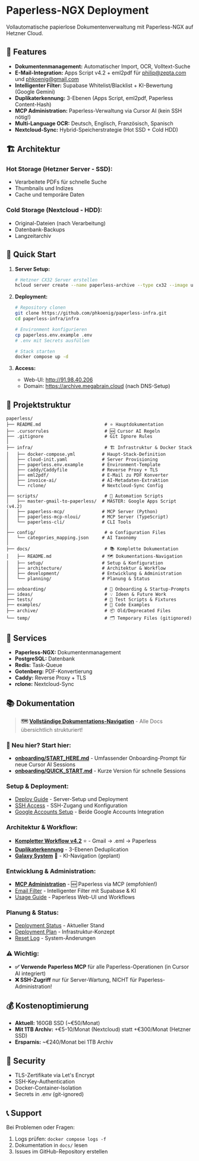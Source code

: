 # Paperless-NGX Deployment

Vollautomatische papierlose Dokumentenverwaltung mit Paperless-NGX auf Hetzner Cloud.

## 🎯 Features

- **Dokumentenmanagement:** Automatischer Import, OCR, Volltext-Suche
- **E-Mail-Integration:** Apps Script v4.2 + eml2pdf für philip@zepta.com und phkoenig@gmail.com
- **Intelligenter Filter:** Supabase Whitelist/Blacklist + KI-Bewertung (Google Gemini)
- **Duplikaterkennung:** 3-Ebenen (Apps Script, eml2pdf, Paperless Content-Hash)
- **MCP Administration:** Paperless-Verwaltung via Cursor AI (kein SSH nötig!)
- **Multi-Language OCR:** Deutsch, Englisch, Französisch, Spanisch
- **Nextcloud-Sync:** Hybrid-Speicherstrategie (Hot SSD + Cold HDD)

## 🏗️ Architektur

### Hot Storage (Hetzner Server - SSD):
- Verarbeitete PDFs für schnelle Suche
- Thumbnails und Indizes
- Cache und temporäre Daten

### Cold Storage (Nextcloud - HDD):
- Original-Dateien (nach Verarbeitung)
- Datenbank-Backups
- Langzeitarchiv

## 🚀 Quick Start

1. **Server Setup:**
   ```bash
   # Hetzner CX32 Server erstellen
   hcloud server create --name paperless-archive --type cx32 --image ubuntu-24.04 --location fsn1 --ssh-key id_ed25519
   ```

2. **Deployment:**
   ```bash
   # Repository clonen
   git clone https://github.com/phkoenig/paperless-infra.git
   cd paperless-infra/infra
   
   # Environment konfigurieren
   cp paperless.env.example .env
   # .env mit Secrets ausfüllen
   
   # Stack starten
   docker compose up -d
   ```

3. **Access:**
   - Web-UI: http://91.98.40.206
   - Domain: https://archive.megabrain.cloud (nach DNS-Setup)

## 📁 Projektstruktur

```
paperless/
├── README.md                        # ⭐ Hauptdokumentation
├── .cursorrules                     # 🆕 Cursor AI Regeln
├── .gitignore                       # Git Ignore Rules
│
├── infra/                           # 🏗️ Infrastruktur & Docker Stack
│   ├── docker-compose.yml          # Haupt-Stack-Definition
│   ├── cloud-init.yaml             # Server Provisioning
│   ├── paperless.env.example       # Environment-Template
│   ├── caddy/Caddyfile             # Reverse Proxy + TLS
│   ├── eml2pdf/                    # E-Mail zu PDF Konverter
│   ├── invoice-ai/                 # AI-Metadaten-Extraktion
│   └── rclone/                     # Nextcloud-Sync Config
│
├── scripts/                         # 🔧 Automation Scripts
│   ├── master-gmail-to-paperless/  # MASTER: Google Apps Script (v4.2)
│   ├── paperless-mcp/              # MCP Server (Python)
│   ├── paperless-mcp-nloui/        # MCP Server (TypeScript)
│   └── paperless-cli/              # CLI Tools
│
├── config/                          # ⚙️ Configuration Files
│   └── categories_mapping.json     # AI Taxonomy
│
├── docs/                            # 📚 Komplette Dokumentation
│   ├── README.md                   # 🗺️ Dokumentations-Navigation
│   ├── setup/                      # Setup & Konfiguration
│   ├── architecture/               # Architektur & Workflow
│   ├── development/                # Entwicklung & Administration
│   └── planning/                   # Planung & Status
│
├── onboarding/                      # 🚀 Onboarding & Startup-Prompts
├── ideas/                           # 💡 Ideen & Future Work
├── tests/                           # 🧪 Test Scripts & Fixtures
├── examples/                        # 📝 Code Examples
├── archive/                         # 📦 Old/Deprecated Files
└── temp/                            # 🗂️ Temporary Files (gitignored)
```

## 🔧 Services

- **Paperless-NGX:** Dokumentenmanagement
- **PostgreSQL:** Datenbank
- **Redis:** Task-Queue
- **Gotenberg:** PDF-Konvertierung
- **Caddy:** Reverse Proxy + TLS
- **rclone:** Nextcloud-Sync

## 📚 Dokumentation

> **🗺️ [Vollständige Dokumentations-Navigation](docs/README.md)** - Alle Docs übersichtlich strukturiert!

### **🚀 Neu hier? Start hier:**
- **[onboarding/START_HERE.md](onboarding/START_HERE.md)** - Umfassender Onboarding-Prompt für neue Cursor AI Sessions
- **[onboarding/QUICK_START.md](onboarding/QUICK_START.md)** - Kurze Version für schnelle Sessions

### **Setup & Deployment:**
- [Deploy Guide](docs/setup/README_Deploy.md) - Server-Setup und Deployment
- [SSH Access](docs/setup/SSH_ACCESS.md) - SSH-Zugang und Konfiguration
- [Google Accounts Setup](docs/setup/GOOGLE_ACCOUNTS_SETUP.md) - Beide Google Accounts Integration

### **Architektur & Workflow:**
- **[Kompletter Workflow v4.2](docs/architecture/README_Complete_Workflow.md)** ⭐ - Gmail → .eml → Paperless
- **[Duplikaterkennung](docs/architecture/README_Deduplication.md)** - 3-Ebenen Deduplication
- **[Galaxy System](docs/architecture/README_GALAXY_SYSTEM_KI_NAVIGATION.md)** 🚧 - KI-Navigation (geplant)

### **Entwicklung & Administration:**
- **[MCP Administration](docs/development/README_MCP_Administration.md)** - 🆕 Paperless via MCP (empfohlen!)
- [Email Filter](docs/development/README_Email_Filter.md) - Intelligenter Filter mit Supabase & KI
- [Usage Guide](docs/development/README_Usage.md) - Paperless Web-UI und Workflows

### **Planung & Status:**
- [Deployment Status](docs/planning/DEPLOYMENT_STATUS.md) - Aktueller Stand
- [Deployment Plan](docs/planning/paperless-ngx-deployment.plan.md) - Infrastruktur-Konzept
- [Reset Log](docs/planning/RESET_LOG.md) - System-Änderungen

### **⚠️ Wichtig:**
- **✅ Verwende Paperless MCP** für alle Paperless-Operationen (in Cursor AI integriert)
- **❌ SSH-Zugriff** nur für Server-Wartung, NICHT für Paperless-Administration!

## 💰 Kostenoptimierung

- **Aktuell:** 160GB SSD (~€50/Monat)
- **Mit 1TB Archiv:** +€5-10/Monat (Nextcloud) statt +€300/Monat (Hetzner SSD)
- **Ersparnis:** ~€240/Monat bei 1TB Archiv

## 🔐 Security

- TLS-Zertifikate via Let's Encrypt
- SSH-Key-Authentication
- Docker-Container-Isolation
- Secrets in .env (git-ignored)

## 📞 Support

Bei Problemen oder Fragen:
1. Logs prüfen: `docker compose logs -f`
2. Dokumentation in `docs/` lesen
3. Issues im GitHub-Repository erstellen
